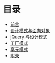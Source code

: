 目录
========

* [前言](README.md)
* [设计模式与面向对象](oop-design-pattern.md)
* [jQuery 与设计模式](jquery-and-design-pattern.md)
* [工厂模式](factory-pattern.md)
* [享元模式](flyweight-pattern.md)
* [附录](APPENDIX.md)
